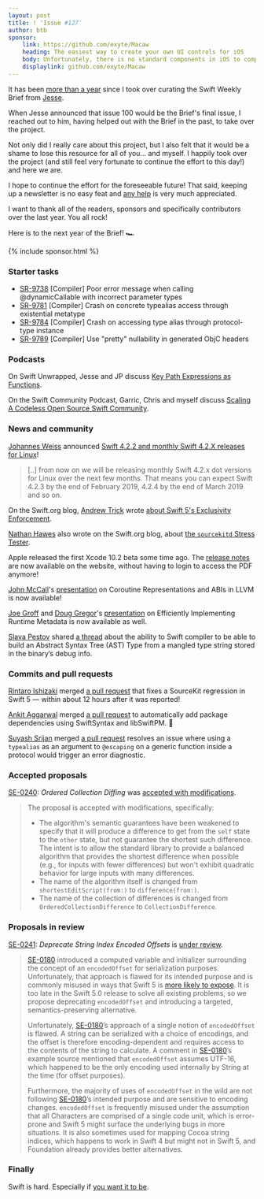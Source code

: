 ```yaml
---
layout: post
title: ! 'Issue #127'
author: btb
sponsor:
    link: https://github.com/exyte/Macaw
    heading: The easiest way to create your own UI controls for iOS
    body: Unfortunately, there is no standard components in iOS to compose drawings, so we are forced to use cumbersome rendering directly on graphics context.  Community of iOS developers on Github offers several frameworks to describe graphic components as a scene of primitives. Nowadays, Macaw is the most powerful framework allowing you to create custom components, charts, diagrams and use SVG files. It's an open source project with 4K+ starts on Github, so take it, use it, and make your life easier.
    displaylink: github.com/exyte/Macaw
---
```


It has been [more than a year](https://twitter.com/swiftlybrief/status/1090341325277417473)
since I took over curating the Swift Weekly Brief from [Jesse](https://twitter.com/jesse_squires).

When Jesse announced that issue 100 would be the Brief's final issue, I reached
out to him, having helped out with the Brief in the past, to take over the project.

Not only did I really care about this project, but I also felt that it would be
a shame to lose this resource for all of you... and myself. I happily took over
the project (and still feel very fortunate to continue the effort to this day!)
and here we are.

I hope to continue the effort for the foreseeable future! That said, keeping up
a newsletter is no easy feat and [any help](https://github.com/SwiftWeekly/swiftweekly.github.io/blob/master/CONTRIBUTING.md)
is very much appreciated.

I want to thank all of the readers, sponsors and specifically contributors over
the last year. You all rock!

Here is to the next year of the Brief! 🏎

<!--excerpt-->

{% include sponsor.html %}

### Starter tasks

- [SR-9738](https://bugs.swift.org/browse/SR-9738) [Compiler] Poor error message when calling @dynamicCallable with incorrect parameter types
- [SR-9781](https://bugs.swift.org/browse/SR-9781) [Compiler] Crash on concrete typealias access through existential metatype
- [SR-9784](https://bugs.swift.org/browse/SR-9784) [Compiler] Crash on accessing type alias through protocol-type instance
- [SR-9789](https://bugs.swift.org/browse/SR-9789) [Compiler] Use "pretty" nullability in generated ObjC headers

### Podcasts

On Swift Unwrapped, Jesse and JP discuss [Key Path Expressions as Functions](https://spec.fm/podcasts/swift-unwrapped/262630).

On the Swift Community Podcast, Garric, Chris and myself discuss [Scaling A Codeless Open Source Swift Community](https://www.swiftcommunitypodcast.org/episodes/2).

### News and community

[Johannes Weiss](https://twitter.com/johannesweiss/) announced [Swift 4.2.2 and monthly Swift 4.2.X releases for Linux](https://forums.swift.org/t/announcing-swift-4-2-2-and-monthly-swift-4-2-x-dot-releases-for-linux/20148)!

> [..] from now on we will be releasing monthly Swift 4.2.x dot versions for Linux over the next few months. That means you can expect Swift 4.2.3 by the end of February 2019, 4.2.4 by the end of March 2019 and so on.

On the Swift.org blog, [Andrew Trick](https://twitter.com/AndrewTrick)
wrote [about Swift 5's Exclusivity Enforcement](https://swift.org/blog/swift-5-exclusivity/).

[Nathan Hawes](https://github.com/nathawes/) also wrote on the Swift.org blog,
about [the `sourcekitd` Stress Tester](https://swift.org/blog/sourcekitd-stress-tester/).

Apple released the first Xcode 10.2 beta some time ago. The [release notes](https://developer.apple.com/documentation/xcode_release_notes/xcode_10_2_beta_release_notes/swift_5_release_notes_for_xcode_10_2_beta)
are now available on the website, without having to login to access the PDF anymore!

[John McCall](https://twitter.com/pathofshrines)'s [presentation](https://www.youtube.com/watch?v=wyAbV8AM9PM)
on Coroutine Representations and ABIs in LLVM is now available!

[Joe Groff](https://twitter.com/jckarter) and [Doug Gregor](https://github.com/DougGregor)'s
[presentation](https://www.youtube.com/watch?v=G3bpj-4tWVU) on Efficiently
Implementing Runtime Metadata is now available as well.

[Slava Pestov](https://twitter.com/slava_pestov/) shared [a thread](https://twitter.com/slava_pestov/status/1092845931131817985)
about the ability to Swift compiler to be able to build an Abstract Syntax Tree (AST) Type from a mangled type string stored in the binary’s debug info.

### Commits and pull requests

[Rintaro Ishizaki](https://twitter.com/rintaro) merged [a pull request](https://github.com/apple/swift/pull/22177)
that fixes a SourceKit regression in Swift 5 — within about 12 hours after it
was reported!

[Ankit Aggarwal](https://twitter.com/aciidb0mb3r/) merged [a pull request](https://github.com/apple/swift-package-manager/pull/1966)
to automatically add package dependencies using SwiftSyntax and libSwiftPM. 🎉

[Suyash Srijan](https://twitter.com/suyashsrijan) merged [a pull request](https://github.com/apple/swift/pull/22231)
resolves an issue where using a `typealias` as an argument to `@escaping` on a generic function inside a protocol would trigger an error diagnostic.

### Accepted proposals

[SE-0240](https://github.com/apple/swift-evolution/blob/master/proposals/0240-ordered-collection-diffing.md): *Ordered Collection Diffing* was [accepted with modifications](https://forums.swift.org/t/accepted-with-modifications-se-0240-ordered-collection-diffing/20008).

> The proposal is accepted with modifications, specifically:
>
> - The algorithm's semantic guarantees have been weakened to specify that it will produce a difference to get from the `self` state to the `other` state, but not guarantee the shortest such difference. The intent is to allow the standard library to provide a balanced algorithm that provides the shortest difference when possible (e.g., for inputs with fewer differences) but won't exhibit quadratic behavior for large inputs with many differences.
> - The name of the algorithm itself is changed from `shortestEditScript(from:)` to `difference(from:)`.
> - The name of the collection of differences is changed from `OrderedCollectionDifference` to `CollectionDifference`.

### Proposals in review

[SE-0241](https://github.com/apple/swift-evolution/blob/master/proposals/0241-string-index-explicit-encoding-offset.md): *Deprecate String Index Encoded Offsets* is [under review](https://forums.swift.org/t/se-0241-explicit-encoded-offsets-for-string-indices/19929).

> [SE-0180](https://github.com/apple/swift-evolution/blob/master/proposals/0180-string-index-overhaul.md) introduced a computed variable and initializer surrounding the concept of an `encodedOffset` for serialization purposes. Unfortunately, that approach is flawed for its intended purpose and is commonly misused in ways that Swift 5 is [more likely to expose](https://bugs.swift.org/browse/SR-9749). It is too late in the Swift 5.0 release to solve all existing problems, so we propose deprecating `encodedOffset` and introducing a targeted, semantics-preserving alternative.
>
> Unfortunately, [SE-0180](https://github.com/apple/swift-evolution/blob/master/proposals/0180-string-index-overhaul.md)’s approach of a single notion of `encodedOffset` is flawed. A string can be serialized with a choice of encodings, and the offset is therefore encoding-dependent and requires access to the contents of the string to calculate. A comment in [SE-0180](https://github.com/apple/swift-evolution/blob/master/proposals/0180-string-index-overhaul.md)’s example source mentioned that `encodedOffset` assumes UTF-16, which happened to be the only encoding used internally by String at the time (for offset purposes).
>
> Furthermore, the majority of uses of `encodedOffset` in the wild are not following [SE-0180](https://github.com/apple/swift-evolution/blob/master/proposals/0180-string-index-overhaul.md)’s intended purpose and are sensitive to encoding changes. `encodedOffset` is frequently misused under the assumption that all Characters are comprised of a single code unit, which is error-prone and Swift 5 might surface the underlying bugs in more situations. It is also sometimes used for mapping Cocoa string indices, which happens to work in Swift 4 but might not in Swift 5, and Foundation already provides better alternatives.

### Finally

Swift is hard. Especially if [you want it to be](https://twitter.com/jckarter/status/1093180314526965760).
